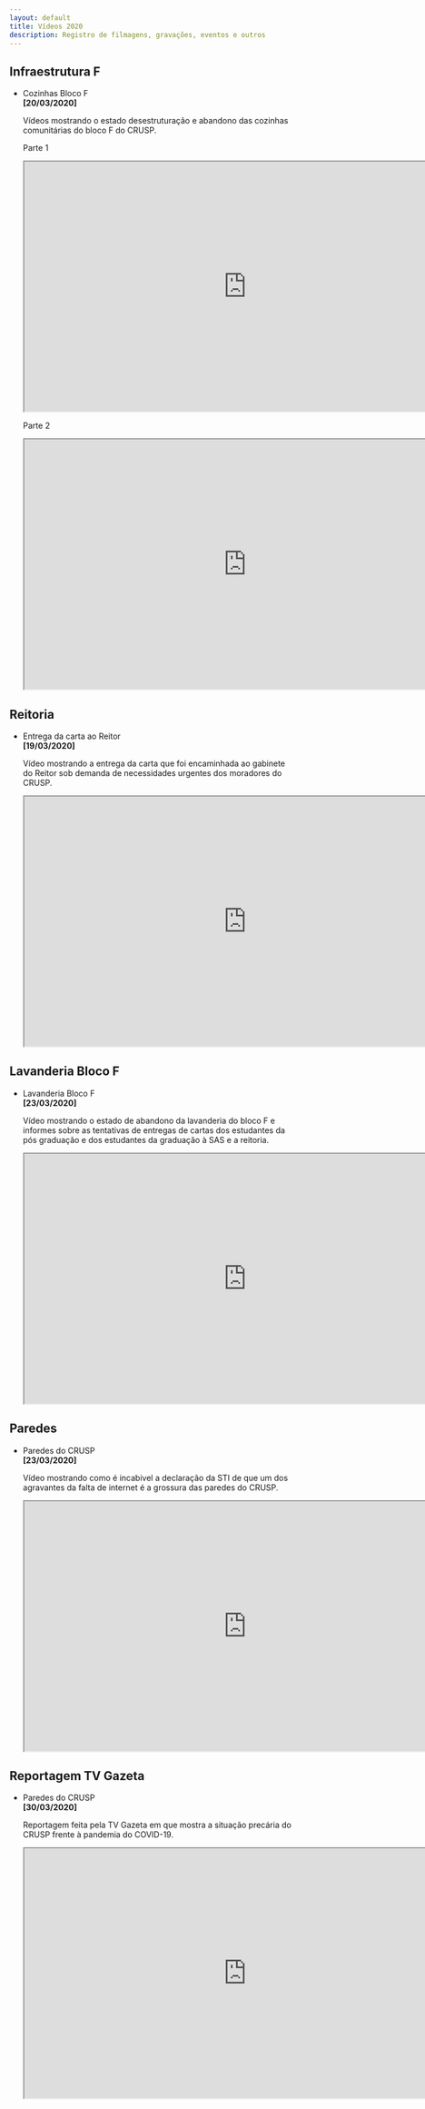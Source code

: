 ```yaml
---
layout: default
title: Vídeos 2020
description: Registro de filmagens, gravações, eventos e outros
---
```


<!--
Em href="" colocar dentro das aspas o link
do arquivo seja no drive ou no próprio github
LEMBRE-SE SEMPRE DE TORNÁ-LO PÚBLICO
-->

## Infraestrutura F
<ul>
	<li>Cozinhas Bloco F</li>
	<b>[20/03/2020]</b>
	<p>Vídeos mostrando o estado desestruturação e abandono das cozinhas comunitárias do bloco F do CRUSP.</p>
	<p>Parte 1</p>
	<iframe src="https://drive.google.com/file/d/1B6e5Qu22pULhK9-46ggjcLA_N8H3umXv/preview" width="781" height="440"></iframe>
	<p>Parte 2</p>
	<iframe src="https://drive.google.com/file/d/1pguVIj_P2_Hqu3cqYhGnNAUlAxLFPDVf/preview" width="781" height="440"></iframe>
</ul>

## Reitoria
<ul>
	<li>Entrega da carta ao Reitor</li>
	<b>[19/03/2020]</b>
	<p>Vídeo mostrando a entrega da carta que foi encaminhada ao gabinete do Reitor sob demanda de necessidades urgentes dos moradores do CRUSP.</p>
	<iframe src="https://drive.google.com/file/d/1ee_RQ7YAOvCIFnbf7cMNGHIxZsh7Ocm_/preview" width="781" height="440"></iframe>
</ul>

## Lavanderia Bloco F
<ul>
	<li>Lavanderia Bloco F</li>
	<b>[23/03/2020]</b>
	<p>Vídeo mostrando o estado de abandono da lavanderia do bloco F e informes sobre as tentativas de entregas de cartas dos estudantes da pós graduação e dos estudantes da graduação à SAS e a reitoria.</p>
	<iframe src="https://drive.google.com/file/d/1z6HGbO3UVdthrlHphNVwWyXNuZfT9t38/preview" width="781" height="440"></iframe>
</ul>

## Paredes
<ul>
	<li>Paredes do CRUSP</li>
	<b>[23/03/2020]</b>
	<p>Vídeo mostrando como é incabivel a declaração da STI de que um dos agravantes da falta de internet é a grossura das paredes do CRUSP.</p>
	<iframe src="https://drive.google.com/file/d/1CltrDWWN9qHiAYWhKUUepNPQx80ysObI/preview" width="781" height="440"></iframe>
</ul>

## Reportagem TV Gazeta
<ul>
	<li>Paredes do CRUSP</li>
	<b>[30/03/2020]</b>
	<p>Reportagem feita pela TV Gazeta em que mostra a situação precária do CRUSP frente à pandemia do COVID-19.</p>
	<iframe src="https://youtu.be/YIkhV61WX2U?t=2407" width="781" height="440"></iframe>
</ul>
